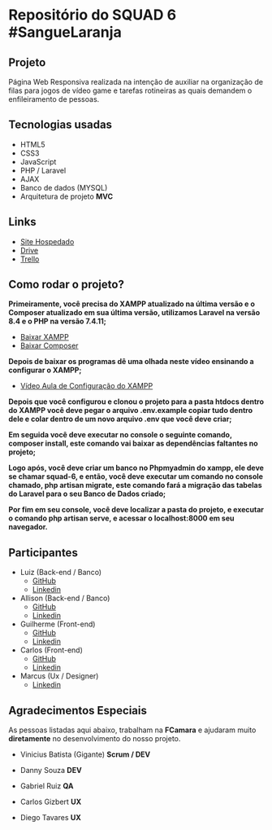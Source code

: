 # Repositório do SQUAD 6 #SangueLaranja

## Projeto 

Página Web Responsiva realizada na intenção de auxiliar na organização de filas para jogos de vídeo game e tarefas rotineiras as quais demandem o enfileiramento de pessoas.

## Tecnologias usadas

- HTML5 
- CSS3
- JavaScript 
- PHP / Laravel
- AJAX
- Banco de dados (MYSQL)
- Arquitetura de projeto **MVC**

## Links

- [Site Hospedado](http://squad-6.epizy.com)
- [Drive](https://drive.google.com/drive/folders/1a-Vs-_USXSzs9fZZ-MY0O7-xe4luPMuh)
- [Trello](https://trello.com/b/mb3iVsww/squad-6)

## Como rodar o projeto?

**Primeiramente, você precisa do XAMPP atualizado na última versão e o Composer atualizado em sua última versão, utilizamos Laravel na versão 8.4 e o PHP na versão 7.4.11;**
- [Baixar XAMPP](https://www.apachefriends.org/xampp-files/7.4.11/xampp-windows-x64-7.4.11-0-VC15-installer.exe)
- [Baixar Composer](https://getcomposer.org/Composer-Setup.exe) 

**Depois de baixar os programas dê uma olhada neste vídeo ensinando a configurar o XAMPP;**
- [Vídeo Aula de Configuração do XAMPP](https://youtu.be/RrzmxeQOcYg?t=216)

**Depois que você configurou e clonou o projeto para a pasta htdocs dentro do XAMPP você deve pegar o arquivo .env.example copiar tudo dentro dele e colar dentro de um novo arquivo .env que você deve criar;**

**Em seguida você deve executar no console o seguinte comando, composer install, este comando vai baixar as dependências faltantes no projeto;**

**Logo após, você deve criar um banco no Phpmyadmin do xampp, ele deve se chamar squad-6, e então, você deve executar um comando no console chamado, php artisan migrate, este comando fará a migração das tabelas do Laravel para o seu Banco de Dados criado;**

**Por fim em seu console, você deve localizar a pasta do projeto, e executar o comando php artisan serve, e acessar o localhost:8000 em seu navegador.**

## Participantes

- Luiz (Back-end / Banco)
  - [GitHub](https://github.com/luizera-36)
  - [Linkedin](https://www.linkedin.com/in/luizgomesdev/)
- Allison (Back-end / Banco)
  - [GitHub](https://github.com/alisson199)
  - [Linkedin](https://www.linkedin.com/in/alisson-santos-de-freitas-00a975156/)
- Guilherme (Front-end)
  - [GitHub](https://github.com/GuilhermeFabio500)
  - [Linkedin](http://linkedin.com/in/guilherme-fábio-g-366786106)
- Carlos (Front-end)
  - [GitHub](https://github.com/Carlos-kaspa)
  - [Linkedin](https://www.linkedin.com/in/carlos-augusto-gomes-de-lima-000a7ab2)
- Marcus (Ux / Designer)
  - [Linkedin](https://www.linkedin.com/in/marcus-mazza-5a6497190/)
  
## Agradecimentos Especiais
  
As pessoas listadas aqui abaixo, trabalham na **FCamara** e ajudaram muito **diretamente** no desenvolvimento do nosso projeto.
  
- Vinicius Batista (Gigante) **Scrum / DEV**

- Danny Souza **DEV**

- Gabriel Ruiz **QA**

- Carlos Gizbert **UX**

- Diego Tavares **UX**


